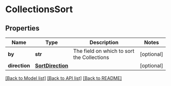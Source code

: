 # CollectionsSort


## Properties
Name | Type | Description | Notes
------------ | ------------- | ------------- | -------------
**by** | **str** | The field on which to sort the Collections | [optional] 
**direction** | [**SortDirection**](SortDirection.md) |  | [optional] 

[[Back to Model list]](../../README.md#documentation-for-models) [[Back to API list]](../../README.md#documentation-for-api-endpoints) [[Back to README]](../../README.md)


